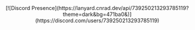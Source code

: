 <div align="center">
  [![Discord Presence](https://lanyard.cnrad.dev/api/739250213293785119?theme=dark&bg=471ba0&)](https://discord.com/users/739250213293785119) 
 </div>
